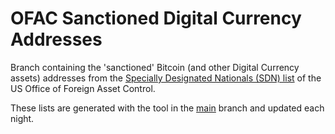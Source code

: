 # OFAC Sanctioned Digital Currency Addresses

Branch containing the 'sanctioned' Bitcoin (and other Digital Currency assets)
addresses from the [Specially Designated Nationals (SDN) list][1] of the US
Office of Foreign Asset Control.

These lists are generated with the tool in the [main](../../) branch and updated
each night.

[1]: https://home.treasury.gov/policy-issues/financial-sanctions/specially-designated-nationals-and-blocked-persons-list-sdn-human-readable-lists

